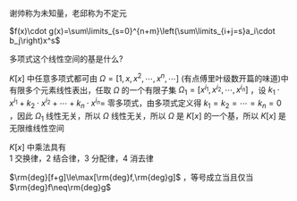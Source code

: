 谢帅称为未知量，老邱称为不定元  
  
 $f(x)\cdot g(x)=\sum\limits_{s=0}^{n+m}\left(\sum\limits_{i+j=s}a_i\cdot b_j\right)x^s$  
  
多项式这个线性空间的基是什么?  
  
 $K[x]$ 中任意多项式都可由 $\Omega=[1,x,x^2,\cdots,x^n,\cdots]$ (有点傅里叶级数开篇的味道)中有限多个元素线性表出，任取 $\Omega$ 的一个有限子集 $\Omega_1=[x^{i_1},x^{i_2},\cdots,x^{i_n}]$ ，设 $k_1\cdot x^{i_1}+k_2\cdot x^{i_2}+\cdots+k_n\cdot x^{i_n}=$ 零多项式，由多项式定义得 $k_1=k_2=\cdots=k_n=0$ ，因此 $\Omega_1$ 线性无关，所以 $\Omega$ 线性无关，所以 $\Omega$ 是 $K[x]$ 的一个基，所以 $K[x]$ 是无限维线性空间  
  
 $K[x]$ 中乘法具有  
1 交换律，2 结合律，3 分配律，4 消去律  
  
 $\rm{deg}[f+g]\le\max[\rm{deg}f,\rm{deg}g]$ ，等号成立当且仅当 $\rm{deg}f\neq\rm{deg}g$  
